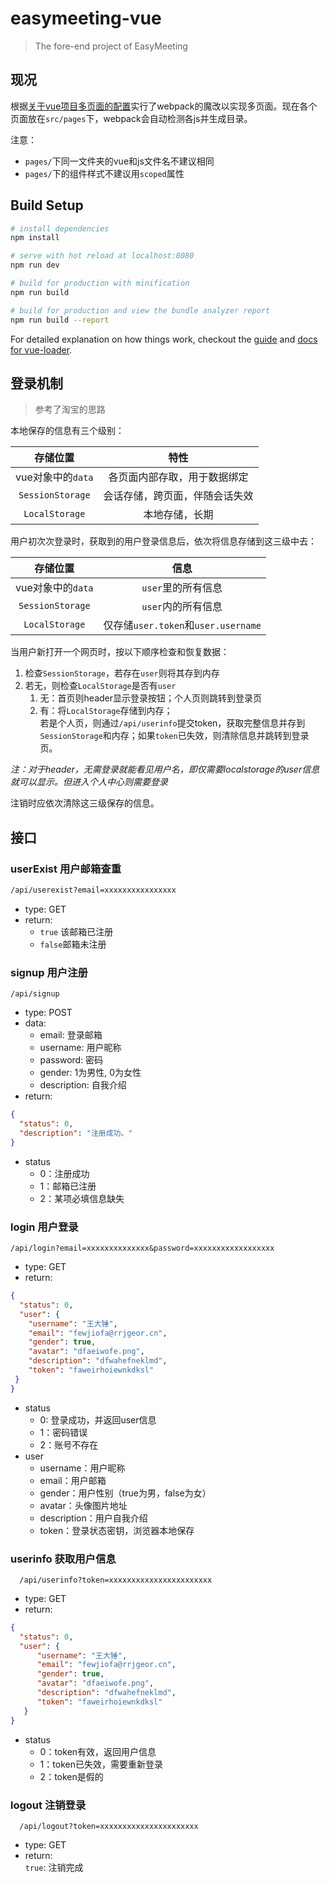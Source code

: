 # easymeeting-vue

> The fore-end project of EasyMeeting
## 现况
根据[关于vue项目多页面的配置](http://www.jianshu.com/p/acbff04b4096)实行了webpack的魔改以实现多页面。现在各个页面放在`src/pages`下，webpack会自动检测各js并生成目录。  

注意：
- `pages/`下同一文件夹的vue和js文件名不建议相同
- `pages/`下的组件样式不建议用`scoped`属性
## Build Setup

``` bash
# install dependencies
npm install

# serve with hot reload at localhost:8080
npm run dev

# build for production with minification
npm run build

# build for production and view the bundle analyzer report
npm run build --report
```

For detailed explanation on how things work, checkout the [guide](http://vuejs-templates.github.io/webpack/) and [docs for vue-loader](http://vuejs.github.io/vue-loader).

## 登录机制
> 参考了淘宝的思路

本地保存的信息有三个级别： 
 
|存储位置|特性|
|:---:|:---:|  
| vue对象中的`data`|各页面内部存取，用于数据绑定|
|`SessionStorage`|会话存储，跨页面，伴随会话失效|
| `LocalStorage`|本地存储，长期|

用户初次次登录时，获取到的用户登录信息后，依次将信息存储到这三级中去：

|存储位置|信息|
|:---:|:---:|  
| vue对象中的`data`|`user`里的所有信息|
|`SessionStorage`|`user`内的所有信息|
| `LocalStorage`|仅存储`user.token`和`user.username`|

当用户新打开一个网页时，按以下顺序检查和恢复数据：  
1. 检查`SessionStorage`，若存在`user`则将其存到内存
2. 若无，则检查`LocalStorage`是否有`user`
    1. 无：首页则header显示登录按钮；个人页则跳转到登录页
    2. 有：将`LocalStorage`存储到内存；  
      若是个人页，则通过`/api/userinfo`提交token，获取完整信息并存到`SessionStorage`和内存；如果`token`已失效，则清除信息并跳转到登录页。  
      
_注：对于header，无需登录就能看见用户名，即仅需要localstorage的user信息就可以显示。但进入个人中心则需要登录_  

注销时应依次清除这三级保存的信息。

## 接口
### userExist 用户邮箱查重
```html
/api/userexist?email=xxxxxxxxxxxxxxxx
```
- type: GET  
- return:
  - `true` 该邮箱已注册
  - `false`邮箱未注册
  
### signup 用户注册
```
/api/signup
```
- type: POST
- data: 
  - email: 登录邮箱
  - username: 用户昵称
  - password: 密码
  - gender: 1为男性, 0为女性
  - description: 自我介绍
- return:
```json
{
  "status": 0,
  "description": "注册成功。"
}
```
- status
  - 0：注册成功
  - 1：邮箱已注册
  - 2：某项必填信息缺失
  
### login 用户登录
```
/api/login?email=xxxxxxxxxxxxxx&password=xxxxxxxxxxxxxxxxxx
```
- type: GET  
- return:
```json
{
  "status": 0,
  "user": {
    "username": "王大锤",
    "email": "fewjiofa@rrjgeor.cn",
    "gender": true,
    "avatar": "dfaeiwofe.png",
    "description": "dfwahefneklmd",
    "token": "faweirhoiewnkdksl"
 }
}
```
- status
  - 0: 登录成功，并返回user信息
  - 1：密码错误
  - 2：账号不存在
- user
  - username：用户昵称
  - email：用户邮箱
  - gender：用户性别（true为男，false为女）
  - avatar：头像图片地址
  - description：用户自我介绍
  - token：登录状态密钥，浏览器本地保存
  
### userinfo 获取用户信息
```
  /api/userinfo?token=xxxxxxxxxxxxxxxxxxxxxxx
```
- type: GET  
- return:
```json
{
  "status": 0,
  "user": {
      "username": "王大锤",
      "email": "fewjiofa@rrjgeor.cn",
      "gender": true,
      "avatar": "dfaeiwofe.png",
      "description": "dfwahefneklmd",
      "token": "faweirhoiewnkdksl"
   }
}
```
- status
  - 0：token有效，返回用户信息
  - 1：token已失效，需要重新登录
  - 2：token是假的
  
### logout 注销登录
```
  /api/logout?token=xxxxxxxxxxxxxxxxxxxxxx
```
- type: GET  
- return:  
`true`: 注销完成
